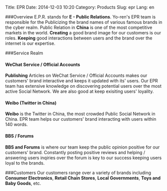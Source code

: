 Title: EPR
Date: 2014-12-03 10:20
Category: Products
Slug: epr
Lang: en

###Overview
E.P.R. stands for **E - Public Relations**.
Yo-ren's EPR team is responsible for the Publicizing the brand names of various famous brands in the cyber realm. Public Relation in **China** is one of the most competitive markets in the world. **Creating** a good brand image for our customers is our roles. **Keeping** good interactions between users and the brand over the internet is our expertise.

###Service Realm
#### **WeChat Service / Official Accounts**
**Publishing** Articles on WeChat Service / Official Accounts makes our customers' brand interactive and keeps it updated with its' users. Our EPR team has extensive knowledge on discovering potential users over the most active Social Network. We are also good at keep exisiting users' loyality.

#### **Weibo (Twitter in China)**
**Weibo** is the Twitter in China, the most crowded Public Social Network in China. EPR team helps our customers' brand interacting with users within 140 words.

#### **BBS / Forums**
**BBS and Forums** is where our team keep the public opinion positive for our customers' brand. Constantly posting positive reviews and helping / answering users inqiries over the forum is key to our success keeping users loyal to the brands.

###Customers
Our customers range over a variety of brands including **Consumer Electronics**, **Retail Chain Stores**, **Local Governments**, **Toys and Baby Goods**, etc.
